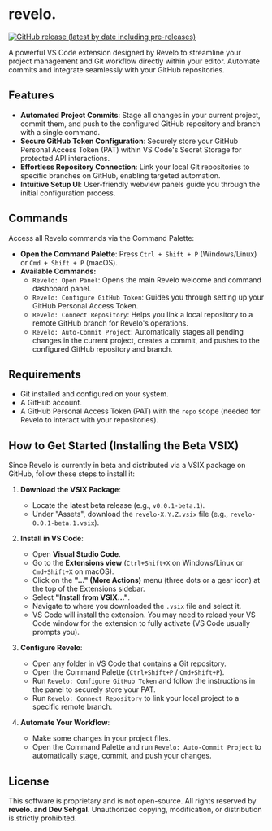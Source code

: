 # revelo. 

[![GitHub release (latest by date including pre-releases)](https://img.shields.io/github/v/release/getrevelo/revelo-release?include_prereleases)](https://github.com/getrevelo/revelo-release/releases/tag/v0.0.1-beta.1)

A powerful VS Code extension designed by Revelo to streamline your project management and Git workflow directly within your editor. Automate commits and integrate seamlessly with your GitHub repositories.


## Features

-   **Automated Project Commits**: Stage all changes in your current project, commit them, and push to the configured GitHub repository and branch with a single command.
-   **Secure GitHub Token Configuration**: Securely store your GitHub Personal Access Token (PAT) within VS Code's Secret Storage for protected API interactions.
-   **Effortless Repository Connection**: Link your local Git repositories to specific branches on GitHub, enabling targeted automation.
-   **Intuitive Setup UI**: User-friendly webview panels guide you through the initial configuration process.

## Commands

Access all Revelo commands via the Command Palette:

-   **Open the Command Palette**: Press `Ctrl + Shift + P` (Windows/Linux) or `Cmd + Shift + P` (macOS).
-   **Available Commands:**
    -   `Revelo: Open Panel`: Opens the main Revelo welcome and command dashboard panel.
    -   `Revelo: Configure GitHub Token`: Guides you through setting up your GitHub Personal Access Token.
    -   `Revelo: Connect Repository`: Helps you link a local repository to a remote GitHub branch for Revelo's operations.
    -   `Revelo: Auto-Commit Project`: Automatically stages all pending changes in the current project, creates a commit, and pushes to the configured GitHub repository and branch.

## Requirements

-   Git installed and configured on your system.
-   A GitHub account.
-   A GitHub Personal Access Token (PAT) with the `repo` scope (needed for Revelo to interact with your repositories).

## How to Get Started (Installing the Beta VSIX)

Since Revelo is currently in beta and distributed via a VSIX package on GitHub, follow these steps to install it:

1.  **Download the VSIX Package**:
    * Locate the latest beta release (e.g., `v0.0.1-beta.1`).
    * Under "Assets", download the `revelo-X.Y.Z.vsix` file (e.g., `revelo-0.0.1-beta.1.vsix`).

2.  **Install in VS Code**:
    * Open **Visual Studio Code**.
    * Go to the **Extensions view** (`Ctrl+Shift+X` on Windows/Linux or `Cmd+Shift+X` on macOS).
    * Click on the **"..." (More Actions)** menu (three dots or a gear icon) at the top of the Extensions sidebar.
    * Select **"Install from VSIX..."**.
    * Navigate to where you downloaded the `.vsix` file and select it.
    * VS Code will install the extension. You may need to reload your VS Code window for the extension to fully activate (VS Code usually prompts you).

3.  **Configure Revelo**:
    * Open any folder in VS Code that contains a Git repository.
    * Open the Command Palette (`Ctrl+Shift+P` / `Cmd+Shift+P`).
    * Run `Revelo: Configure GitHub Token` and follow the instructions in the panel to securely store your PAT.
    * Run `Revelo: Connect Repository` to link your local project to a specific remote branch.

4.  **Automate Your Workflow**:
    * Make some changes in your project files.
    * Open the Command Palette and run `Revelo: Auto-Commit Project` to automatically stage, commit, and push your changes.

## License

This software is proprietary and is not open-source. All rights reserved by **revelo. and Dev Sehgal**. Unauthorized copying, modification, or distribution is strictly prohibited.


